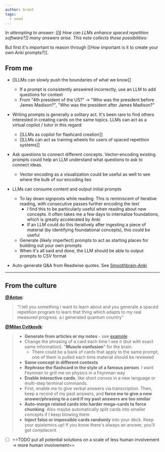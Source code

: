 ```yaml
---
author: Grant
tags:
  - seed
---
```

*In attempting to answer: [[§ How can LLMs enhance spaced repetition software?]] many answers arise. This note collects those possibilities:*

But first it's important to reason through [[How important is it to create your own Anki prompts?]].

## From me
- [[LLMs can slowly push the boundaries of what we know]]
	- If a  prompt is consistently answered incorrectly, use an LLM to add questions for context
	- From "4th president of the US?" → "Who was the president before James Madison?", "Who was the president after James Madison?"
- Writing prompts is generally a solitary act. It's been rare to find others interested in creating cards on the same topics. LLMs can act as a virtual copilot / tutor in this regard: 
	- [[LLMs as copilot for flashcard creation]]
	- [[LLMs can act as training wheels for users of spaced repetition systems]]

- Ask questions to connect different concepts. Vector-encoding existing prompts could help an LLM understand what questions to ask to connect ideas.
	- Vector encoding as a visualization could be useful as well to see where the bulk of our encoding lies

- LLMs can consume content and output initial prompts
	- To lay down signposts while reading. This is reminiscent of iterative reading, with consecutive passes further encoding the text
		- I find this to be particularly useful when reading about new concepts. It often takes me a few days to internalize foundations, which is greatly accelerated by Anki
		- If an LLM could do this iteratively after ingesting a piece of material (by identifying foundational concepts), this could be useful
	- Generate (likely imperfect) prompts to act as starting places for building out your own prompts
	- When it's all said and done, the LLM should be able to output prompts to CSV format

- Auto-generate Q&A from Readwise quotes. See [Smoothbrain-Anki](https://github.com/smoothbrain-ai/smoothbrain-anki)

---
## From the culture

**[@Anton](https://twitter.com/atroyn/status/1565641497524985857)**:
>"I tell you something I want to learn about and you generate a spaced repetition program to learn that thing which adapts to my real measured progress. a.i generated quantum country"

**[@Milan Cvitkovik](https://twitter.com/MWCvitkovic/status/1614669124424155137)**:
>- **Generate from articles or my notes** - see [example](https://www.reddit.com/r/Anki/comments/sfbvbw/gpt3_can_generate_anki_cards_oo/)
>- Change the phrasing of a card each time I see it (but with exact same information). "**Muscle confusion**" for the brain.
>	- There could be a bank of cards that apply to the same prompt, one of them is pulled each time material should be reviewed
>- **Same concept in different contexts**
>- **Rephrase the flashcard in the style of a famous person**. I want Feynman to grill me on physics in a Feynman way
>- **Enable interactive cards**, like short convos in a new language or multi-step terminal commands.
>- First, enable me to give verbal answers via transcription. Then, keep a record of my past answers, and **force me to give a new answer/phrasing to a card if my past answers are too similar**
>- **Auto-merge related cards into harder mega-cards to force chunking**. Also maybe automatically split cards into smaller concepts if I keep blowing them
>- **Inject false or impossible cards randomly** into your deck. Keep your epistemics up! If you know there's always an answer, you'll get complacent


- [ ] ==TODO put all potential solutions on a scale of less human involvement → more human involvement==
